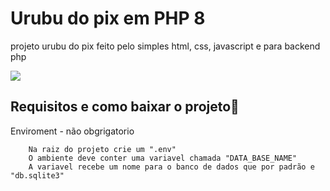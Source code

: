 # Urubu do pix em PHP 8

projeto urubu do pix feito pelo simples html, css, javascript e para backend php

<img src="./imgs-readme/urubu1.png" />

## Requisitos e como baixar o projeto🔨

Enviroment - não obgrigatorio

```
    Na raiz do projeto crie um ".env"
    O ambiente deve conter uma variavel chamada "DATA_BASE_NAME"
    A variavel recebe um nome para o banco de dados que por padrão e "db.sqlite3"
```
